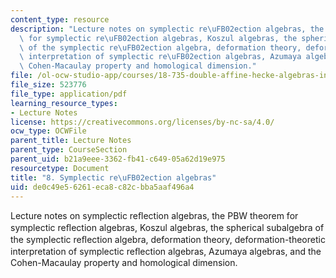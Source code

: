 ```yaml
---
content_type: resource
description: "Lecture notes on symplectic re\uFB02ection algebras, the PBW theorem\
  \ for symplectic re\uFB02ection algebras, Koszul algebras, the spherical subalgebra\
  \ of the symplectic re\uFB02ection algebra, deformation theory, deformation-theoretic\
  \ interpretation of symplectic re\uFB02ection algebras, Azumaya algebras, and the\
  \ Cohen-Macaulay property and homological dimension."
file: /ol-ocw-studio-app/courses/18-735-double-affine-hecke-algebras-in-representation-theory-combinatorics-geometry-and-mathematical-physics-fall-2009/de0c49e56261eca8c82cbba5aaf496a4_MIT18_735F09_ch08.pdf
file_size: 523776
file_type: application/pdf
learning_resource_types:
- Lecture Notes
license: https://creativecommons.org/licenses/by-nc-sa/4.0/
ocw_type: OCWFile
parent_title: Lecture Notes
parent_type: CourseSection
parent_uid: b21a9eee-3362-fb41-c649-05a62d19e975
resourcetype: Document
title: "8. Symplectic re\uFB02ection algebras"
uid: de0c49e5-6261-eca8-c82c-bba5aaf496a4
---
```

Lecture notes on symplectic reﬂection algebras, the PBW theorem for symplectic reﬂection algebras, Koszul algebras, the spherical subalgebra of the symplectic reﬂection algebra, deformation theory, deformation-theoretic interpretation of symplectic reﬂection algebras, Azumaya algebras, and the Cohen-Macaulay property and homological dimension.